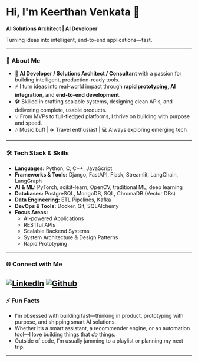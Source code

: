 # Hi, I'm Keerthan Venkata 👋  
**AI Solutions Architect | AI Developer**

Turning ideas into intelligent, end-to-end applications—fast.

---

### 🚀 About Me

- 🧠 **AI Developer / Solutions Architect / Consultant** with a passion for building intelligent, production-ready tools.
- ⚡ I turn ideas into real-world impact through **rapid prototyping**, **AI integration**, and **end-to-end development**.
- 🛠️ Skilled in crafting scalable systems, designing clean APIs, and delivering complete, usable products.
- 💡 From MVPs to full-fledged platforms, I thrive on building with purpose and speed.
- 🎶 Music buff | ✈️ Travel enthusiast | 💻 Always exploring emerging tech

---

### 🛠️ Tech Stack & Skills

- **Languages:** Python, C, C++, JavaScript  
- **Frameworks & Tools:** Django, FastAPI, Flask, Streamlit, LangChain, LangGraph  
- **AI & ML:** PyTorch, scikit-learn, OpenCV, traditional ML, deep learning  
- **Databases:** PostgreSQL, MongoDB, SQL, ChromaDB (Vector DBs)  
- **Data Engineering:** ETL Pipelines, Kafka  
- **DevOps & Tools:** Docker, Git, SQLAlchemy  
- **Focus Areas:**  
  - AI-powered Applications  
  - RESTful APIs  
  - Scalable Backend Systems  
  - System Architecture & Design Patterns  
  - Rapid Prototyping

---

### 🌐 Connect with Me

[![LinkedIn](https://img.shields.io/badge/LinkedIn-blue?logo=linkedin&logoColor=white)](https://in.linkedin.com/in/venkata-keerthan-n-89a188212)
[![Github](https://img.shields.io/badge/GitHub-black?logo=github&logoColor=white)](https://github.com/keerthanvenkata)
---

### ⚡ Fun Facts

- I’m obsessed with building fast—thinking in product, prototyping with purpose, and shipping smart AI solutions.
- Whether it’s a smart assistant, a recommender engine, or an automation tool—I love building things that *do* things.
- Outside of code, I’m usually jamming to a playlist or planning my next trip.

---

<!--
**keerthanvenkata/keerthanvenkata** is a ✨ special ✨ repository because its README.md (this file) appears on your GitHub profile.
-->
